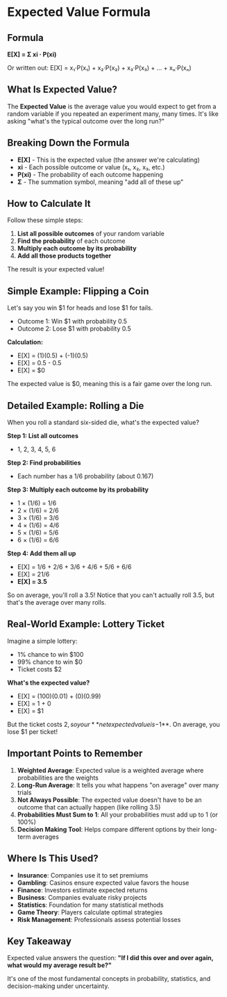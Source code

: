 # Expected Value Formula

## Formula

**E[X] = Σ xi · P(xi)**

Or written out: E[X] = x₁·P(x₁) + x₂·P(x₂) + x₃·P(x₃) + ... + xₙ·P(xₙ)

## What Is Expected Value?

The **Expected Value** is the average value you would expect to get from a random variable if you repeated an experiment many, many times. It's like asking "what's the typical outcome over the long run?"

## Breaking Down the Formula

- **E[X]** - This is the expected value (the answer we're calculating)
- **xi** - Each possible outcome or value (x₁, x₂, x₃, etc.)
- **P(xi)** - The probability of each outcome happening
- **Σ** - The summation symbol, meaning "add all of these up"

## How to Calculate It

Follow these simple steps:

1. **List all possible outcomes** of your random variable
2. **Find the probability** of each outcome
3. **Multiply each outcome by its probability**
4. **Add all those products together**

The result is your expected value!

## Simple Example: Flipping a Coin

Let's say you win $1 for heads and lose $1 for tails.

- Outcome 1: Win $1 with probability 0.5
- Outcome 2: Lose $1 with probability 0.5

**Calculation:**
- E[X] = (1)(0.5) + (-1)(0.5)
- E[X] = 0.5 - 0.5
- E[X] = $0

The expected value is $0, meaning this is a fair game over the long run.

## Detailed Example: Rolling a Die

When you roll a standard six-sided die, what's the expected value?

**Step 1: List all outcomes**
- 1, 2, 3, 4, 5, 6

**Step 2: Find probabilities**
- Each number has a 1/6 probability (about 0.167)

**Step 3: Multiply each outcome by its probability**
- 1 × (1/6) = 1/6
- 2 × (1/6) = 2/6
- 3 × (1/6) = 3/6
- 4 × (1/6) = 4/6
- 5 × (1/6) = 5/6
- 6 × (1/6) = 6/6

**Step 4: Add them all up**
- E[X] = 1/6 + 2/6 + 3/6 + 4/6 + 5/6 + 6/6
- E[X] = 21/6
- **E[X] = 3.5**

So on average, you'll roll a 3.5! Notice that you can't actually roll 3.5, but that's the average over many rolls.

## Real-World Example: Lottery Ticket

Imagine a simple lottery:
- 1% chance to win $100
- 99% chance to win $0
- Ticket costs $2

**What's the expected value?**
- E[X] = (100)(0.01) + (0)(0.99)
- E[X] = 1 + 0
- E[X] = $1

But the ticket costs $2, so your **net expected value is -$1**. On average, you lose $1 per ticket!

## Important Points to Remember

1. **Weighted Average**: Expected value is a weighted average where probabilities are the weights
2. **Long-Run Average**: It tells you what happens "on average" over many trials
3. **Not Always Possible**: The expected value doesn't have to be an outcome that can actually happen (like rolling 3.5)
4. **Probabilities Must Sum to 1**: All your probabilities must add up to 1 (or 100%)
5. **Decision Making Tool**: Helps compare different options by their long-term averages

## Where Is This Used?

- **Insurance**: Companies use it to set premiums
- **Gambling**: Casinos ensure expected value favors the house
- **Finance**: Investors estimate expected returns
- **Business**: Companies evaluate risky projects
- **Statistics**: Foundation for many statistical methods
- **Game Theory**: Players calculate optimal strategies
- **Risk Management**: Professionals assess potential losses

## Key Takeaway

Expected value answers the question: **"If I did this over and over again, what would my average result be?"**

It's one of the most fundamental concepts in probability, statistics, and decision-making under uncertainty.
